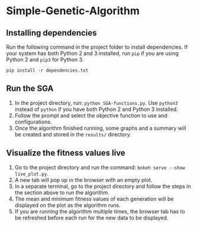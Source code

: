 # Simple-Genetic-Algorithm

## Installing dependencies
Run the following command in the project folder to install dependencies. If your system has both Python 2 and 3 installed, run `pip` if you are using Python 2 and `pip3` for Python 3.  

```pip install -r dependencies.txt```

## Run the SGA
1. In the project directory, run: `python SGA-functions.py`. Use `python3` instead of `python` if you have both Python 2 and Python 3 installed. 
2. Follow the prompt and select the objective function to use and configurations.  
3. Once the algorithm finished running, some graphs and a summary will be created and stored in the `results/` directory.  

## Visualize the fitness values live
1. Go to the project directory and run the command: `bokeh serve --show live_plot.py`. 
2. A new tab will pop up in the browser with an empty plot. 
3. In a separate terminal, go to the project directory and follow the steps in the section above to run the algorithm.  
4. The mean and minimum fitness values of each generation will be displayed on the plot as the algorithm runs.  
5. If you are running the algorithm multiple times, the browser tab has to be refreshed before each run for the new data to be displayed.  
